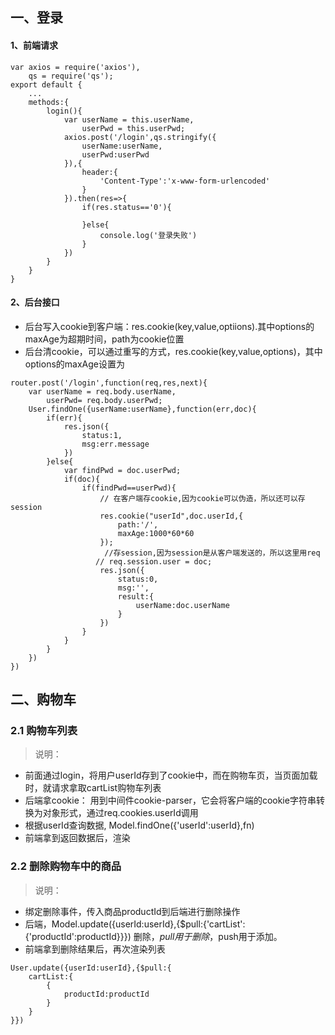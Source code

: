 ## 一、登录
#### 1、前端请求
```
var axios = require('axios'),
    qs = require('qs');
export default {
    ...
    methods:{
        login(){
            var userName = this.userName,
                userPwd = this.userPwd;
            axios.post('/login',qs.stringify({
                userName:userName,
                userPwd:userPwd
            }),{
                header:{
                    'Content-Type':'x-www-form-urlencoded'
                }
            }).then(res=>{
                if(res.status=='0'){

                }else{
                    console.log('登录失败')
                }
            })
        }
    }
}
```
#### 2、后台接口
- 后台写入cookie到客户端：res.cookie(key,value,optiions).其中options的maxAge为超期时间，path为cookie位置
- 后台清cookie，可以通过重写的方式，res.cookie(key,value,options)，其中options的maxAge设置为
```
router.post('/login',function(req,res,next){
    var userName = req.body.userName,
        userPwd= req.body.userPwd;
    User.findOne({userName:userName},function(err,doc){
        if(err){
            res.json({
                status:1,
                msg:err.message
            })
        }else{
            var findPwd = doc.userPwd;
            if(doc){
                if(findPwd==userPwd){
                    // 在客户端存cookie,因为cookie可以伪造，所以还可以存session
                    res.cookie("userId",doc.userId,{
                        path:'/',
                        maxAge:1000*60*60
                    });
                     //存session,因为session是从客户端发送的，所以这里用req
                   // req.session.user = doc;
                    res.json({
                        status:0,
                        msg:'',
                        result:{
                            userName:doc.userName
                        }
                    })
                }
            }
        }
    })
})
```
## 二、购物车
### 2.1 购物车列表
> 说明：
- 前面通过login，将用户userId存到了cookie中，而在购物车页，当页面加载时，就请求拿取cartList购物车列表
- 后端拿cookie： 用到中间件cookie-parser，它会将客户端的cookie字符串转换为对象形式，通过req.cookies.userId调用
- 根据userId查询数据, Model.findOne({'userId':userId},fn)
- 前端拿到返回数据后，渲染

### 2.2 删除购物车中的商品
> 说明：
- 绑定删除事件，传入商品productId到后端进行删除操作
- 后端，Model.update({userId:userId},{$pull:{'cartList':{'productId':productId}}}) 删除，$pull用于删除，$push用于添加。
- 前端拿到删除结果后，再次渲染列表
```
User.update({userId:userId},{$pull:{
    cartList:{
        {
            productId:productId
        }
    }
}})
```

